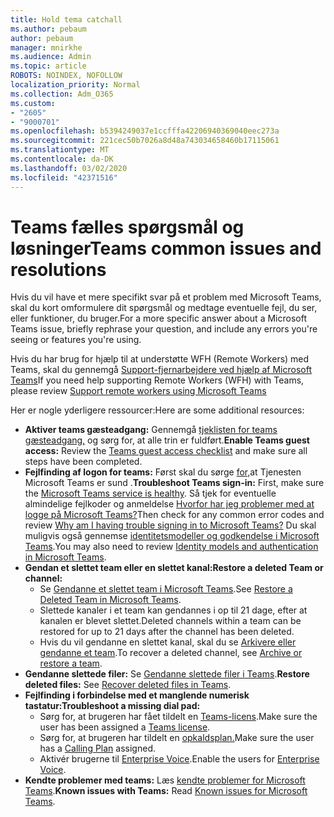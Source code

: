 ```yaml
---
title: Hold tema catchall
ms.author: pebaum
author: pebaum
manager: mnirkhe
ms.audience: Admin
ms.topic: article
ROBOTS: NOINDEX, NOFOLLOW
localization_priority: Normal
ms.collection: Adm_O365
ms.custom:
- "2605"
- "9000701"
ms.openlocfilehash: b5394249037e1ccfffa42206940369040eec273a
ms.sourcegitcommit: 221cec50b7026a8d48a743034658460b17115061
ms.translationtype: MT
ms.contentlocale: da-DK
ms.lasthandoff: 03/02/2020
ms.locfileid: "42371516"
---
```

# <a name="teams-common-issues-and-resolutions"></a><span data-ttu-id="8e9db-102">Teams fælles spørgsmål og løsninger</span><span class="sxs-lookup"><span data-stu-id="8e9db-102">Teams common issues and resolutions</span></span>

<span data-ttu-id="8e9db-103">Hvis du vil have et mere specifikt svar på et problem med Microsoft Teams, skal du kort omformulere dit spørgsmål og medtage eventuelle fejl, du ser, eller funktioner, du bruger.</span><span class="sxs-lookup"><span data-stu-id="8e9db-103">For a more specific answer about a Microsoft Teams issue, briefly rephrase your question, and include any errors you're seeing or features you're using.</span></span>

<span data-ttu-id="8e9db-104">Hvis du har brug for hjælp til at understøtte WFH (Remote Workers) med Teams, skal du gennemgå [Support-fjernarbejdere ved hjælp af Microsoft Teams](https://docs.microsoft.com/microsoftteams/support-remote-work-with-teams)</span><span class="sxs-lookup"><span data-stu-id="8e9db-104">If you need help supporting Remote Workers (WFH) with Teams, please review [Support remote workers using Microsoft Teams](https://docs.microsoft.com/microsoftteams/support-remote-work-with-teams)</span></span>

<span data-ttu-id="8e9db-105">Her er nogle yderligere ressourcer:</span><span class="sxs-lookup"><span data-stu-id="8e9db-105">Here are some additional resources:</span></span>

- <span data-ttu-id="8e9db-106">**Aktiver teams gæsteadgang:** Gennemgå [tjeklisten for teams gæsteadgang,](https://docs.microsoft.com/microsoftteams/guest-access-checklist) og sørg for, at alle trin er fuldført.</span><span class="sxs-lookup"><span data-stu-id="8e9db-106">**Enable Teams guest access:** Review the [Teams guest access checklist](https://docs.microsoft.com/microsoftteams/guest-access-checklist) and make sure all steps have been completed.</span></span>
- <span data-ttu-id="8e9db-107">**Fejlfinding af logon for teams:** Først skal du sørge [for,](https://admin.microsoft.com/Adminportal/Home?source=applauncher#/servicehealth)at Tjenesten Microsoft Teams er sund .</span><span class="sxs-lookup"><span data-stu-id="8e9db-107">**Troubleshoot Teams sign-in:** First, make sure the [Microsoft Teams service is healthy](https://admin.microsoft.com/Adminportal/Home?source=applauncher#/servicehealth).</span></span> <span data-ttu-id="8e9db-108">Så tjek for eventuelle almindelige fejlkoder og anmeldelse [Hvorfor har jeg problemer med at logge på Microsoft Teams?](https://support.office.com/article/a02f683b-61a3-4008-9447-ee60c5593b0f)</span><span class="sxs-lookup"><span data-stu-id="8e9db-108">Then check for any common error codes and review [Why am I having trouble signing in to Microsoft Teams?](https://support.office.com/article/a02f683b-61a3-4008-9447-ee60c5593b0f)</span></span>  <span data-ttu-id="8e9db-109">Du skal muligvis også gennemse [identitetsmodeller og godkendelse i Microsoft Teams](https://docs.microsoft.com/MicrosoftTeams/identify-models-authentication).</span><span class="sxs-lookup"><span data-stu-id="8e9db-109">You may also need to review [Identity models and authentication in Microsoft Teams](https://docs.microsoft.com/MicrosoftTeams/identify-models-authentication).</span></span>
- <span data-ttu-id="8e9db-110">**Gendan et slettet team eller en slettet kanal:**</span><span class="sxs-lookup"><span data-stu-id="8e9db-110">**Restore a deleted Team or channel:**</span></span> 
    - <span data-ttu-id="8e9db-111">Se [Gendanne et slettet team i Microsoft Teams](https://blogs.technet.microsoft.com/skypehybridguy/2017/07/23/restoring-a-deleted-team-in-microsoft-teams/).</span><span class="sxs-lookup"><span data-stu-id="8e9db-111">See [Restore a Deleted Team in Microsoft Teams](https://blogs.technet.microsoft.com/skypehybridguy/2017/07/23/restoring-a-deleted-team-in-microsoft-teams/).</span></span>
    - <span data-ttu-id="8e9db-112">Slettede kanaler i et team kan gendannes i op til 21 dage, efter at kanalen er blevet slettet.</span><span class="sxs-lookup"><span data-stu-id="8e9db-112">Deleted channels within a team can be restored for up to 21 days after the channel has been deleted.</span></span> 
    - <span data-ttu-id="8e9db-113">Hvis du vil gendanne en slettet kanal, skal du se [Arkivere eller gendanne et team](https://support.office.com/article/archive-or-restore-a-team-dc161cfd-b328-440f-974b-5da5bd98b5a7).</span><span class="sxs-lookup"><span data-stu-id="8e9db-113">To recover a deleted channel, see [Archive or restore a team](https://support.office.com/article/archive-or-restore-a-team-dc161cfd-b328-440f-974b-5da5bd98b5a7).</span></span>
- <span data-ttu-id="8e9db-114">**Gendanne slettede filer:** Se [Gendanne slettede filer i Teams](https://support.office.com/article/recover-deleted-files-in-teams-a591d771-89a6-49e2-ab7e-271936fe3c4e).</span><span class="sxs-lookup"><span data-stu-id="8e9db-114">**Restore deleted files:** See [Recover deleted files in Teams](https://support.office.com/article/recover-deleted-files-in-teams-a591d771-89a6-49e2-ab7e-271936fe3c4e).</span></span>
- <span data-ttu-id="8e9db-115">**Fejlfinding i forbindelse med et manglende numerisk tastatur:**</span><span class="sxs-lookup"><span data-stu-id="8e9db-115">**Troubleshoot a missing dial pad:**</span></span>  
    - <span data-ttu-id="8e9db-116">Sørg for, at brugeren har fået tildelt en [Teams-licens](https://docs.microsoft.com/MicrosoftTeams/assign-teams-licenses).</span><span class="sxs-lookup"><span data-stu-id="8e9db-116">Make sure the user has been assigned a [Teams license](https://docs.microsoft.com/MicrosoftTeams/assign-teams-licenses).</span></span>
    - <span data-ttu-id="8e9db-117">Sørg for, at brugeren har tildelt en [opkaldsplan.](https://docs.microsoft.com/MicrosoftTeams/calling-plan-landing-page)</span><span class="sxs-lookup"><span data-stu-id="8e9db-117">Make sure the user has a [Calling Plan](https://docs.microsoft.com/MicrosoftTeams/calling-plan-landing-page) assigned.</span></span>
    - <span data-ttu-id="8e9db-118">Aktivér brugerne til [Enterprise Voice](https://docs.microsoft.com/skypeforbusiness/skype-for-business-hybrid-solutions/plan-your-phone-system-cloud-pbx-solution/enable-users-for-enterprise-voice-online-and-phone-system-voicemail#to-enable-your-users-for-phone-system-in-office-365-voice-and-voicemail).</span><span class="sxs-lookup"><span data-stu-id="8e9db-118">Enable the users for [Enterprise Voice](https://docs.microsoft.com/skypeforbusiness/skype-for-business-hybrid-solutions/plan-your-phone-system-cloud-pbx-solution/enable-users-for-enterprise-voice-online-and-phone-system-voicemail#to-enable-your-users-for-phone-system-in-office-365-voice-and-voicemail).</span></span>
- <span data-ttu-id="8e9db-119">**Kendte problemer med teams:** Læs [kendte problemer for Microsoft Teams](https://docs.microsoft.com/microsoftteams/known-issues).</span><span class="sxs-lookup"><span data-stu-id="8e9db-119">**Known issues with Teams:** Read [Known issues for Microsoft Teams](https://docs.microsoft.com/microsoftteams/known-issues).</span></span>